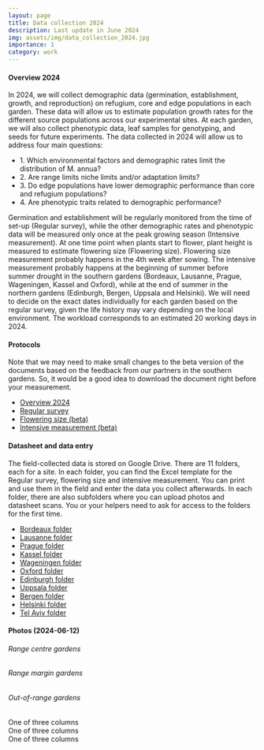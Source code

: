 ```yaml
---
layout: page
title: Data collection 2024
description: Last update in June 2024
img: assets/img/data_collection_2024.jpg
importance: 1
category: work
---
```


#### Overview 2024

In 2024, we will collect demographic data (germination, establishment, growth, and reproduction) on refugium, core and edge populations in each garden. 
These data will allow us to estimate population growth rates for the different source populations across our experimental sites. 
At each garden, we will also collect phenotypic data, leaf samples for genotyping, and seeds for future experiments. 
The data collected in 2024 will allow us to address four main questions: 

<ul>
  <li>1. Which environmental factors and demographic rates limit the distribution of M. annua? </li>
  <li>2. Are range limits niche limits and/or adaptation limits?</li>
  <li>3. Do edge populations have lower demographic performance than core and refugium populations?</li>
  <li>4. Are phenotypic traits related to demographic performance?</li>
</ul>

Germination and establishment will be regularly monitored from the time of set-up (Regular survey), while the other demographic rates and phenotypic data will be measured only once at the peak growing season (Intensive measurement).
At one time point when plants start to flower, plant height is measured to estimate flowering size (Flowering size). 
Flowering size measurement probably happens in the 4th week after sowing. 
The intensive measurement probably happens at the beginning of summer before summer drought in the southern gardens (Bordeaux, Lausanne, Prague, Wageningen, Kassel and Oxford), 
while at the end of summer in the northern gardens (Edinburgh, Bergen, Uppsala and Helsinki). 
We will need to decide on the exact dates individually for each garden based on the regular survey, given the life history may vary depending on the local environment.
The workload corresponds to an estimated 20 working days in 2024. 

#### Protocols

Note that we may need to make small changes to the beta version of the documents based on the feedback from our partners in the southern gardens. 
So, it would be a good idea to download the document right before your measurement. 

<ul>
  <li> <a href="https://drive.google.com/file/d/1CPkcYTsigEZREk1EB0a00_VrN3thyI9b/view?usp=sharing" target="_blank">Overview 2024 </a> </li>   
  <li> <a href="https://drive.google.com/file/d/14tPrWAY0fCdz8oHr8o1fjgC5xBAroMwk/view?usp=sharing" target="_blank">Regular survey </a> </li> 
  <li> <a href="https://drive.google.com/file/d/1K6GhXOW1q8WlIWLuzWLl_wBFGj_S9vg5/view?usp=sharing" target="_blank">Flowering size (beta) </a> </li> 
  <li> <a href="https://drive.google.com/file/d/1_6R_OrdFw21NKNTttOd48eIouKXyHCfM/view?usp=sharing" target="_blank">Intensive measurement (beta)</a> </li> 
</ul>

####  Datasheet and data entry

The field-collected data is stored on Google Drive. There are 11 folders, each for a site. 
In each folder, you can find the Excel template for the Regular survey, flowering size and intensive measurement. 
You can print and use them in the field and enter the data you collect afterwards. 
In each folder, there are also subfolders where you can upload photos and datasheet scans. 
You or your helpers need to ask for access to the folders for the first time.

<ul>
<li> <a href="https://drive.google.com/drive/folders/16LKeyzN48xk2NVFstP3jiav0iU1Y6jS8?usp=sharing" target="_blank">Bordeaux folder</a> </li> 
<li><a href="https://drive.google.com/drive/folders/1Ta24oGK8K-_HRUNJLZV3_MASYYfVsNVG?usp=sharing" target="_blank">Lausanne folder</a></li> 
<li><a href="https://drive.google.com/drive/folders/1IhpCqHa3ddYhQ0prCGn8Rxyo79Vo4XC6?usp=sharing" target="_blank">Prague folder</a></li> 
<li><a href="https://drive.google.com/drive/folders/1ruts1EZ1vkrkywZNtuoeRi1iQPegxSSy?usp=sharing" target="_blank">Kassel folder</a></li> 
<li><a href="https://drive.google.com/drive/folders/1KTzKfV1WKtk_i6mj_O6yL4fk3ElcrsRl?usp=sharing" target="_blank">Wageningen folder</a></li> 
<li><a href="https://drive.google.com/drive/folders/1WGxY448lXcBIX5nvWNksXh_WWL-SZdIO?usp=sharing" target="_blank">Oxford folder</a></li> 
<li><a href="https://drive.google.com/drive/folders/1EKytUKT1O6Ni08jKj9kjW1flarpL7UOZ?usp=sharing" target="_blank">Edinburgh folder</a></li> 
<li> <a href="https://drive.google.com/drive/folders/1fLr8aeLq8YdVS7lNRWCNnUz1JEyXIuvR?usp=sharing" target="_blank">Uppsala folder</a> </li> 
<li> <a href="https://drive.google.com/drive/folders/1w8bOGd7uw_6IUopaJ77xl7kp_xX09oy_?usp=sharing" target="_blank">Bergen folder</a> </li> 
<li> <a href="https://drive.google.com/drive/folders/1rKJ9GSNL5yPSIcaiiB_FEZvG7NuuNewW?usp=sharing" target="_blank">Helsinki folder</a> </li> 
<li> <a href="https://drive.google.com/drive/folders/1N_SYFleP9o4kSz9cJU-DE9OLNsQbEJka?usp=sharing" target="_blank">Tel Aviv folder</a> </li> 
</ul>

#### Photos (2024-06-12)

###### Range centre gardens

###### Range margin gardens

###### Out-of-range gardens

<div class="container">
  <div class="row">
    <div class="col-sm">
      One of three columns
    </div>
    <div class="col-sm">
      One of three columns
    </div>
    <div class="col-sm">
      One of three columns
    </div>
  </div>
</div>
